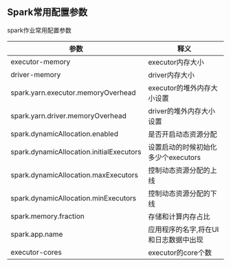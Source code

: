 
## Spark常用配置参数


spark作业常用配置参数

| 参数 | 释义 |  
| ---- | ---- |
| executor-memory | executor内存大小 |
| driver-memory | driver内存大小 |
| spark.yarn.executor.memoryOverhead | executor的堆外内存大小设置 |
| spark.yarn.driver.memoryOverhead | driver的堆外内存大小设置  |
| spark.dynamicAllocation.enabled | 是否开启动态资源分配 |
| spark.dynamicAllocation.initialExecutors | 设置启动的时候初始化多少个executors |
| spark.dynamicAllocation.maxExecutors | 控制动态资源分配的上线 |
| spark.dynamicAllocation.minExecutors | 控制动态资源分配的下线 |
| spark.memory.fraction | 存储和计算内存占比 |
| spark.app.name | 应用程序的名字,将在UI和日志数据中出现 |
| executor-cores | executor的core个数 |



